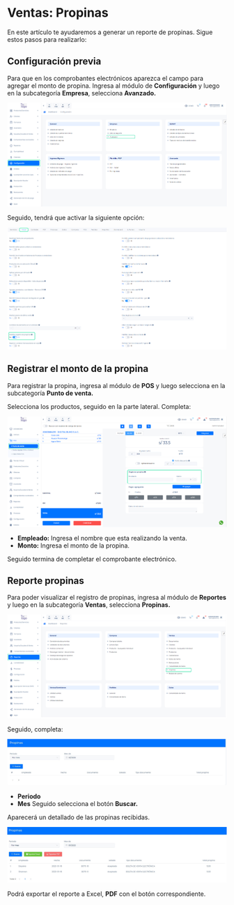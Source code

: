 # Ventas: Propinas
En este artículo te ayudaremos a generar un reporte de propinas. Sigue estos pasos para realizarlo:

## Configuración previa
Para que en los comprobantes electrónicos aparezca el campo para agregar el monto de propina. Ingresa al módulo de **Configuración** y luego en la subcategoría **Empresa**, selecciona **Avanzado.**

![Alt text](img/Ventas_Propinas_01.jpg)

Seguido, tendrá que activar la siguiente opción:

![Alt text](img/Ventas_Propinas_02.jpg)

## Registrar el monto de la propina
Para registrar la propina, ingresa al módulo de **POS** y luego selecciona en la subcategoría **Punto de venta.**

Selecciona los productos, seguido en la parte lateral. Completa:

![Alt text](img/Ventas_Propinas_03.jpg)

* **Empleado:** Ingresa el nombre que esta realizando la venta.
* **Monto:** Ingresa el monto de la propina.
  
Seguido termina de completar el comprobante electrónico.

## Reporte propinas
Para poder visualizar el registro de propinas, ingresa al módulo de **Reportes** y luego en la subcategoría **Ventas**, selecciona **Propinas.**

![Alt text](img/Ventas_Propinas_04.jpg)

Seguido, completa:

![Alt text](img/Ventas_Propinas_05.jpg)

* **Periodo**
* **Mes**
Seguido selecciona el botón **Buscar.**

Aparecerá un detallado de las propinas recibidas.

![Alt text](img/Ventas_Propinas_06.jpg)

Podrá exportar el reporte a Excel, **PDF** con el botón correspondiente. 